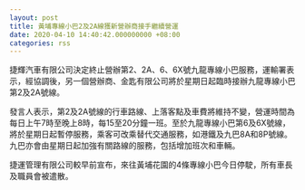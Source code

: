 ```yaml
---
layout: post
title: 黃埔專線小巴2及2A線獲新營辦商接手繼續營運
date: 2020-04-10 14:40:42.000000000 +08:00
categories: rss
---
```


捷輝汽車有限公司決定終止營辦第2、2A、6、6X號九龍專線小巴服務，運輸署表示，經協調後，另一個營辦商、金匙有限公司將於星期日起臨時接辦九龍專線小巴第2及2A號線。

發言人表示，第2及2A號線的行車路線、上落客點及車費將維持不變，營運時間為每日上午7時至晚上8時，每15至20分鐘一班。至於九龍專線小巴第6及6X號線，將於星期日起暫停服務，乘客可改乘替代交通服務，如港鐵及九巴8A和8P號線。九巴亦會由星期日起加強有關路線的服務，包括增加班次和車輛。

捷運管理有限公司較早前宣布，來往黃埔花園的4條專線小巴今日停駛，所有車長及職員會被遣散。
